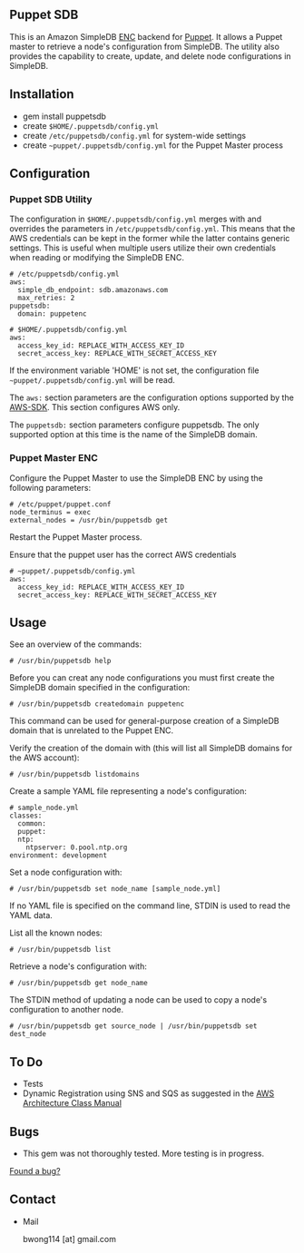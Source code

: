 ## Puppet SDB

This is an Amazon SimpleDB
[ENC](http://docs.puppetlabs.com/guides/external_nodes.html) backend for
[Puppet](http://puppetlabs.com/). It allows a Puppet master to retrieve a
node's configuration from SimpleDB. The utility also provides the capability to
create, update, and delete node configurations in SimpleDB.

## Installation

* gem install puppetsdb
* create `$HOME/.puppetsdb/config.yml` 
* create `/etc/puppetsdb/config.yml` for system-wide settings
* create `~puppet/.puppetsdb/config.yml` for the Puppet Master process

## Configuration

### Puppet SDB Utility

The configuration in `$HOME/.puppetsdb/config.yml` merges with and overrides
the parameters in `/etc/puppetsdb/config.yml`. This means that the AWS
credentials can be kept in the former while the latter contains generic
settings. This is useful when multiple users utilize their own credentials when
reading or modifying the SimpleDB ENC.

    # /etc/puppetsdb/config.yml
    aws:
      simple_db_endpoint: sdb.amazonaws.com
      max_retries: 2
    puppetsdb:
      domain: puppetenc

    # $HOME/.puppetsdb/config.yml
    aws:
      access_key_id: REPLACE_WITH_ACCESS_KEY_ID
      secret_access_key: REPLACE_WITH_SECRET_ACCESS_KEY

If the environment variable 'HOME' is not set, the configuration file
`~puppet/.puppetsdb/config.yml` will be read.

The `aws:` section parameters are the configuration options supported by the
[AWS-SDK](http://aws.amazon.com/sdkforruby/). This section configures AWS only.

The `puppetsdb:` section parameters configure puppetsdb. The only supported
option at this time is the name of the SimpleDB domain.

### Puppet Master ENC

Configure the Puppet Master to use the SimpleDB ENC by using the following parameters:

    # /etc/puppet/puppet.conf
    node_terminus = exec
    external_nodes = /usr/bin/puppetsdb get

Restart the Puppet Master process.

Ensure that the puppet user has the correct AWS credentials

    # ~puppet/.puppetsdb/config.yml
    aws:
      access_key_id: REPLACE_WITH_ACCESS_KEY_ID
      secret_access_key: REPLACE_WITH_SECRET_ACCESS_KEY

## Usage

See an overview of the commands:

    # /usr/bin/puppetsdb help

Before you can creat any node configurations you must first create the SimpleDB domain specified in the configuration:

    # /usr/bin/puppetsdb createdomain puppetenc

This command can be used for general-purpose creation of a SimpleDB domain that is unrelated to the Puppet ENC.

Verify the creation of the domain with (this will list all SimpleDB domains for the AWS account):

    # /usr/bin/puppetsdb listdomains

Create a sample YAML file representing a node's configuration:

    # sample_node.yml
    classes:
      common:
      puppet:
      ntp:
        ntpserver: 0.pool.ntp.org
    environment: development

Set a node configuration with:

    # /usr/bin/puppetsdb set node_name [sample_node.yml]

If no YAML file is specified on the command line, STDIN is used to read the YAML data.

List all the known nodes:

    # /usr/bin/puppetsdb list

Retrieve a node's configuration with:

    # /usr/bin/puppetsdb get node_name

The STDIN method of updating a node can be used to copy a node's configuration to another node.

    # /usr/bin/puppetsdb get source_node | /usr/bin/puppetsdb set dest_node

## To Do

* Tests
* Dynamic Registration using SNS and SQS as suggested in the [AWS Architecture Class Manual](http://awsu-arch.s3.amazonaws.com/student-manual/index.html)

## Bugs

* This gem was not thoroughly tested. More testing is in progress.

[Found a bug?](http://github.com/bwong114/puppetsdb/issues)

## Contact

* Mail

  bwong114 [at] gmail.com
